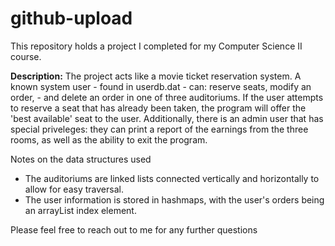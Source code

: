 # github-upload
This repository holds a project I completed for my Computer Science II course. 

**Description:**
The project acts like a movie ticket reservation system. A known system user - found in userdb.dat - can: reserve seats, modify an order, -
and delete an order in one of three auditoriums. If the user attempts to reserve a seat that has already been taken, the program will offer
the 'best available' seat to the user. Additionally, there is an admin user that has special priveleges: they can print a report of the 
earnings from the three rooms, as well as the ability to exit the program.

Notes on the data structures used
- The auditoriums are linked lists connected vertically and horizontally to allow for easy traversal.
- The user information is stored in hashmaps, with the user's orders being an arrayList index element.

Please feel free to reach out to me for any further questions

